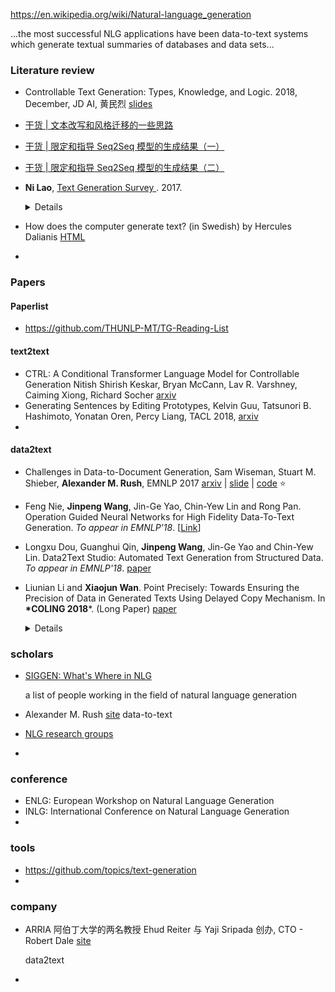 https://en.wikipedia.org/wiki/Natural-language_generation

...the most successful NLG applications have been data-to-text systems which generate textual summaries of databases and data sets...



### Literature review

- Controllable Text Generation: Types, Knowledge, and Logic. 2018, December, JD AI, 黄民烈 [slides](http://coai.cs.tsinghua.edu.cn/hml/media/files/controllable-text-generation.pdf) 
- [干货 | 文本改写和风格迁移的一些思路](https://mp.weixin.qq.com/s/AxmpnP5RJa7y9ju3RaEgdw)
- [干货 | 限定和指导 Seq2Seq 模型的生成结果（一）](https://mp.weixin.qq.com/s/6q9txFjgqs1YXn348ylXhQ)
- [干货 | 限定和指导 Seq2Seq 模型的生成结果（二）](https://mp.weixin.qq.com/s/jvozDRtKb4kaGSJvoP5nkw)



- **Ni Lao**, [Text Generation Survey ](https://noon99jaki.github.io/publication/2017-text-gen.pdf). 2017.

  <details>
      part1: unconditional generation models<br>
      Seq2Seq, Variational Auto-Encoder(VAE), Generative Adversarial Net(GAN)<br>
      part2: improved generation models<br>
      Conditioned generation, Reinforcement Learning
  </details>

- How does the computer generate text? (in Swedish) by Hercules Dalianis [HTML](https://people.dsv.su.se/~hercules/textgen/) 

- 



### Papers

#### Paperlist

+ <https://github.com/THUNLP-MT/TG-Reading-List>



#### text2text

+ CTRL: A Conditional Transformer Language Model for Controllable Generation
  Nitish Shirish Keskar, Bryan McCann, Lav R. Varshney, Caiming Xiong, Richard Socher [arxiv](<https://arxiv.org/abs/1909.05858>) 
+ Generating Sentences by Editing Prototypes, Kelvin Guu, Tatsunori B. Hashimoto, Yonatan Oren, Percy Liang, TACL 2018, [arxiv](https://arxiv.org/abs/1709.08878) 
+ 

#### data2text

- Challenges in Data-to-Document Generation, Sam Wiseman, Stuart M. Shieber, **Alexander M. Rush**, EMNLP 2017 [arxiv](https://arxiv.org/abs/1707.08052) | [slide](http://nlp.seas.harvard.edu/slides/nmt17.pdf) | [code](http://lstm.seas.harvard.edu/docgen/) :star:

- Feng Nie, **Jinpeng Wang**, Jin-Ge Yao, Chin-Yew Lin and Rong Pan. 
  Operation Guided Neural Networks for High Fidelity Data-To-Text Generation. 
  *To appear in EMNLP'18*. [[Link](https://arxiv.org/abs/1809.02735)]

- Longxu Dou, Guanghui Qin, **Jinpeng Wang**, Jin-Ge Yao and Chin-Yew Lin. 
  Data2Text Studio: Automated Text Generation from Structured Data. 
  *To appear in EMNLP'18*. [paper](http://aclweb.org/anthology/D18-2003) 

- Liunian Li and **Xiaojun Wan**. Point Precisely: Towards Ensuring the Precision of Data in Generated Texts Using Delayed Copy Mechanism. In **\*COLING 2018***. (Long Paper) [paper](https://aclanthology.info/papers/C18-1089/c18-1089) 

  <details>
      two-stage:<br>
      stage 1: template generation<br>
      stage 2: slot filling with delayed copy network.
  </details>






### scholars

+ [SIGGEN: What's Where in NLG](http://www.aclweb.org/w/index.php?title=SIGGEN:_What%27s_Where_in_NLG&oldid=11297)

  a list of people working in the field of natural language generation

+ Alexander M. Rush [site](http://nlp.seas.harvard.edu/rush.html) data-to-text

+ [NLG research groups](https://aclweb.org/aclwiki/NLG_research_groups) 

+ 


### conference

+ ENLG: European Workshop on Natural Language Generation
+ INLG: International Conference on Natural Language Generation
+ 



### tools

+  https://github.com/topics/text-generation
+ 



### company

+ ARRIA 阿伯丁大学的两名教授 Ehud Reiter 与 Yaji Sripada 创办,  CTO - Robert Dale [site](https://www.arria.com/) 

  data2text

+ 

